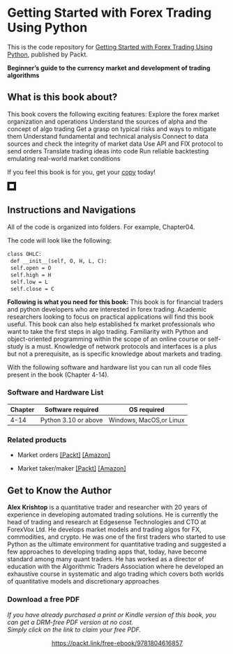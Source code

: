 # Getting Started with Forex Trading Using Python 

<a href="https://www.amazon.com/Getting-Started-Forex-Trading-Python/dp/1804616850/ref=tmm_pap_swatch_0?_encoding=UTF8&qid=&sr=&utm_source=github&utm_medium=repository&utm_campaign=9781801810135"><img src="https://m.media-amazon.com/images/I/61zcHnCuczL.jpg" alt="" height="256px" align="right"></a>

This is the code repository for [Getting Started with Forex Trading Using Python](https://www.amazon.com/Getting-Started-Forex-Trading-Python/dp/1804616850/ref=tmm_pap_swatch_0?_encoding=UTF8&qid=&sr=&utm_source=github&utm_medium=repository&utm_campaign=9781801810135), published by Packt.

**Beginner’s guide to the currency market and development of trading algorithms**

## What is this book about?

This book covers the following exciting features:
Explore the forex market organization and operations
Understand the sources of alpha and the concept of algo trading
Get a grasp on typical risks and ways to mitigate them
Understand fundamental and technical analysis
Connect to data sources and check the integrity of market data
Use API and FIX protocol to send orders
Translate trading ideas into code
Run reliable backtesting emulating real-world market conditions

If you feel this book is for you, get your [copy](https://www.amazon.com/dp/1804616850) today!

<a href="https://www.packtpub.com/?utm_source=github&utm_medium=banner&utm_campaign=GitHubBanner"><img src="https://raw.githubusercontent.com/PacktPublishing/GitHub/master/GitHub.png" 
alt="https://www.packtpub.com/" border="5" /></a>

## Instructions and Navigations
All of the code is organized into folders. For example, Chapter04.

The code will look like the following:
```
class OHLC:
 def __init__(self, O, H, L, C):
 self.open = O
 self.high = H
 self.low = L
 self.close = C
```

**Following is what you need for this book:**
This book is for financial traders and python developers who are interested in forex trading. Academic researchers looking to focus on practical applications will find this book useful. This book can also help established fx market professionals who want to take the first steps in algo trading. Familiarity with Python and object-oriented programming within the scope of an online course or self-study is a must. Knowledge of network protocols and interfaces is a plus but not a prerequisite, as is specific knowledge about markets and trading.

With the following software and hardware list you can run all code files present in the book (Chapter 4-14).
### Software and Hardware List
| Chapter | Software required | OS required |
| -------- | ------------------------------------ | ----------------------------------- |
| 4-14 | Python 3.10 or above  | Windows, MacOS,or Linux |

### Related products
* Market orders [[Packt]](https://www.packtpub.com/product/hands-on-financial-trading-with-python/9781838982881?utm_source=github&utm_medium=repository&utm_campaign=9781838982881) [[Amazon]](https://www.amazon.com/dp/1838982884)

* Market taker/maker [[Packt]](https://www.packtpub.com/product/developing-high-frequency-trading-systems/9781803242811?utm_source=github&utm_medium=repository&utm_campaign=9781803242811) [[Amazon]](https://www.amazon.com/dp/1803242817)

## Get to Know the Author
**Alex Krishtop**
is a quantitative trader and researcher with 20 years of experience in developing automated trading solutions. He is currently the head of trading and research at Edgesense Technologies and CTO at ForexVox Ltd. He develops market models and trading algos for FX, commodities, and crypto. He was one of the first traders who started to use Python as the ultimate environment for quantitative trading and suggested a few approaches to developing trading apps that, today, have become standard among many quant traders. He has worked as a director of education with the Algorithmic Traders Association where he developed an exhaustive course in systematic and algo trading which covers both worlds of quantitative models and discretionary approaches




### Download a free PDF

 <i>If you have already purchased a print or Kindle version of this book, you can get a DRM-free PDF version at no cost.<br>Simply click on the link to claim your free PDF.</i>
<p align="center"> <a href="https://packt.link/free-ebook/9781804616857">https://packt.link/free-ebook/9781804616857 </a> </p>